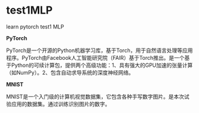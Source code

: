 # test1MLP
learn pytorch test1 MLP

**PyTorch**

PyTorch是一个开源的Python机器学习库，基于Torch，用于自然语言处理等应用程序。PyTorch由Facebook人工智能研究院（FAIR）基于Torch推出。是一个基于Python的可续计算包，提供两个高级功能：1、具有强大的GPU加速的张量计算（如NumPy）。2、包含自动求导系统的深度神经网络。

**MNIST**

MNIST是一个入门级的计算机视觉数据集，它包含各种手写数字图片。是本次试验应用的数据集。通过训练识别图片的数字。
